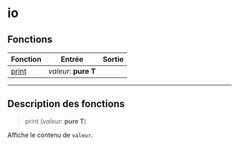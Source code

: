 # io

## Fonctions
|Fonction|Entrée|Sortie|
|-|-|-|
|[print](#func_0)|*valeur*: **pure T**||


***
## Description des fonctions

<a id="func_0"></a>
> print (*valeur*: **pure T**)

Affiche le contenu de `valeur`.

